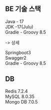 BE 기술 스택
-

Java - 17<br>
JDK -17(Julu)<br>
Gradle - Groovy 8.5<br>

-> 상세 

Springboot3 <br>
Swagger2 <br>
Gradle - Groovy 8.5

DB
-

Redis 7.2.4<br>
MySQL 8.0.35<br>
Mongo DB 7.0.5<br>